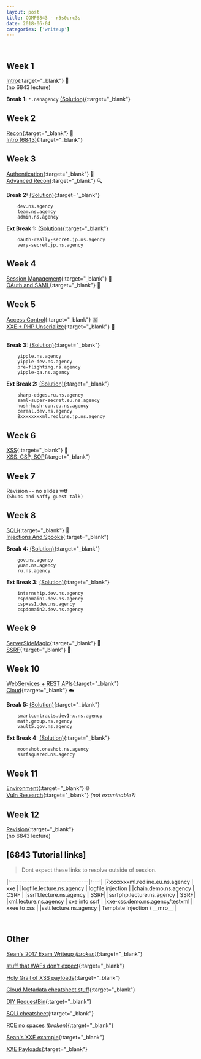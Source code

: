 ```yaml
---
layout: post
title: COMP6843 - r3s0urc3s
date: 2018-06-04
categories: ['writeup']
---
```


<br/>


## Week 1
[Intro](https://de8964361f4bb909de8d-fe8b524ce0801bda0a4b2a48b0c06837.ssl.cf4.rackcdn.com/BSHnvzFs44mhcC3nNUhuHLZ2fgxK6GMFj3tEzQD5HufvQMerS4tE5GeLUmR5zhkf.1519772790/6443_Week_1__Introduction.pdf){:target="_blank"} :children_crossing:  
(no 6843 lecture)  

__Break 1:__   `*.nsnagency`  [(Solution)](https://www.openlearning.com/courses/websecedu/break_1_solution){:target="_blank"}  

<div class="divider"></div>

## Week 2

[Recon](https://de8964361f4bb909de8d-fe8b524ce0801bda0a4b2a48b0c06837.ssl.cf4.rackcdn.com/Y3d8hoJBUnYirnrZaiJwBsoBNDZHVt8SBfJM9ftvUVqcEgZp6HnTXheqRoJ5r8Tn.1520377434/6443_Week_2__Recon.pdf){:target="_blank"} :eyes:  
[Intro (6843)](https://de8964361f4bb909de8d-fe8b524ce0801bda0a4b2a48b0c06837.ssl.cf4.rackcdn.com/6ky3QLsnjz5JcXqgYqEywvm9Gqee8RWTnUoEinEMxvSwUFaWKc8fTjc2kxVWcz7F.1519772913/6843_Week_1__Introduction.pdf){:target="_blank"}  

<div class="divider"></div>

## Week 3

[Authentication](https://de8964361f4bb909de8d-fe8b524ce0801bda0a4b2a48b0c06837.ssl.cf4.rackcdn.com/CenA5gPqaHzwxwSeC7NdjanLy4M8JLUNSF2zcHWgP8KveiHgJnrXPFUCdxfmS66N.1520991718/COMP6443Week3-Auth.pdf){:target="_blank"} :customs:  
[Advanced Recon](https://de8964361f4bb909de8d-fe8b524ce0801bda0a4b2a48b0c06837.ssl.cf4.rackcdn.com/LrH9itmcsmVMmb4Ku5Z7TgU4qpR7WuYP8YfFATsmKNU7e2wXgiMurZjVmJxGVMm9.1520375491/6843_Week_2__Advanced_Recon_and_Discovery.pdf){:target="_blank"}  :mag:  
  
__Break 2:__ [(Solution)](https://www.openlearning.com/courses/websecedu/break_2_solution){:target="_blank"}  
```
    dev.ns.agency 
    team.ns.agency
    admin.ns.agency
```    

__Ext Break 1:__  [(Solution)](https://www.openlearning.com/courses/websecedu/extended_break_1_solution){:target="_blank"}  
```
    oauth-really-secret.jp.ns.agency
    very-secret.jp.ns.agency
```

<div class="divider"></div>

## Week 4

[Session Management](https://de8964361f4bb909de8d-fe8b524ce0801bda0a4b2a48b0c06837.ssl.cf4.rackcdn.com/N7s6aZHFQdEDD8PWyEaoeC6aWN23rA8cnekHDm9QUgJ6TgxLVHoBWR9tdVTJqfFM.1521617132/COMP6443_Week_4.pdf){:target="_blank"}  :cookie:  
[OAuth and SAML](https://de8964361f4bb909de8d-fe8b524ce0801bda0a4b2a48b0c06837.ssl.cf4.rackcdn.com/g9ki32ehsamekhhxugxRxxkZFGbfszvFz9pz66cZZf8DX2spTBDy7ukZKnExxZUw.1520992247/6843_Week_3__OAuth_and_SAML.pdf){:target="_blank"} :poop:  

<div class="divider"></div>

## Week 5
[Access Control](https://de8964361f4bb909de8d-fe8b524ce0801bda0a4b2a48b0c06837.ssl.cf4.rackcdn.com/GQZULsVDq6m73c3vqs27quhAZonQS5PAAhPzZPPxxKbzjRFfcMAhnpJtqQowheQX.1522288911/COMP6443_2018_Week_5.pdf){:target="_blank"} :u7981:   
[XXE + PHP Unserialize](https://de8964361f4bb909de8d-fe8b524ce0801bda0a4b2a48b0c06837.ssl.cf4.rackcdn.com/aemzdE67V3CPirntLcWEu6NESyN74xXw7t44box6VLvfoGeSHQ9ZPVCzfYpE9n4J.1521591249/COMP6843_Week_4__XXE__PHP_Unserialize.pdf){:target="_blank"}  :dart:  
<br/>

__Break 3:__  [(Solution)](https://www.openlearning.com/courses/websecedu/break_3_solution){:target="_blank"}  
```
    yipple.ns.agency
    yipple-dev.ns.agency
    pre-flighting.ns.agency
    yipple-qa.ns.agency
````  

__Ext Break 2:__  [(Solution)](https://www.openlearning.com/courses/websecedu/extended_break_2_solution){:target="_blank"}  
```
    sharp-edges.ru.ns.agency
    saml-super-secret.eu.ns.agency
    hush-hush-con.eu.ns.agency
    cereal.dev.ns.agency
    8xxxxxxxxml.redline.jp.ns.agency
```  

<div class="divider"></div>

## Week 6

[XSS](https://de8964361f4bb909de8d-fe8b524ce0801bda0a4b2a48b0c06837.ssl.cf4.rackcdn.com/qJxPya6S8VuuvizmRKhp5AUaQsmCMGXwDbhhXu3bZM7qthaqXivTvyhfRc7uQDPt.1523401492/COMP6443_Week_6.pdf){:target="_blank"}  :fishing_pole_and_fish:  
[XSS, CSP, SOP](https://de8964361f4bb909de8d-fe8b524ce0801bda0a4b2a48b0c06837.ssl.cf4.rackcdn.com/YmNgtLitvjLv5kXuRmco3npmHNhAi9PWiNxtCZzhdmh53sv4oi2PcKunZ6WRQDRM.1522194194/COMP6843_Week_5__XSS_CSP_SOP_3.pdf){:target="_blank"}    

<div class="divider"></div>

## Week 7

Revision -- no slides wtf  
`(Shubs and Naffy guest talk)`


<div class="divider"></div>

## Week 8 

[SQLi](https://de8964361f4bb909de8d-fe8b524ce0801bda0a4b2a48b0c06837.ssl.cf4.rackcdn.com/kbYyP6u6a8vGF3vjFcX97eeJcTXnyPw5TD3f4PZ5Z2CJnYNuh2Lg9JwWpfP4wEHL.1524628289/6443_Week_8__SQLi.pdf){:target="_blank"} :syringe:  
[Injections And Spooks](https://de8964361f4bb909de8d-fe8b524ce0801bda0a4b2a48b0c06837.ssl.cf4.rackcdn.com/4rxFGY2rhpSTbkCq5XjJZmPdzDakfJQoVkPhKxqFQ3iuw3Cxskpvv6zfmSmsxEs5.1524637184/COMP6843_Week_8__Injections_and_Spooky_Thing.pdf){:target="_blank"}  

__Break 4:__  [(Solution)](https://www.openlearning.com/courses/websecedu/break_4_solution){:target="_blank"}  
```
    gov.ns.agency 
    yuan.ns.agency
    ru.ns.agency 
```  

__Ext Break 3:__  [(Solution)](https://www.openlearning.com/courses/websecedu/extended_break_3_solution){:target="_blank"}  
```
    internship.dev.ns.agency
    cspdomain1.dev.ns.agency
    cspxss1.dev.ns.agency
    cspdomain2.dev.ns.agency
```  

<div class="divider"></div>

## Week 9 

[ServerSideMagic](https://de8964361f4bb909de8d-fe8b524ce0801bda0a4b2a48b0c06837.ssl.cf4.rackcdn.com/JTPVikcpsDNBHoQR8a27zWnQgNziNUfxPw2JCVziLpNHoWjr9VjiXT9pvjq4srt6.1525226084/COMP6443_2018_Week_9.pdf){:target="_blank"} :crystal_ball:  
[SSRF](https://de8964361f4bb909de8d-fe8b524ce0801bda0a4b2a48b0c06837.ssl.cf4.rackcdn.com/Dqgm3eiWztUopCs45CEYVoreRDNNnhpBWojSaRNoz6uQPT2FfYZ7ntZticoKvkoh.1525226474/COMP6843_Week_9__SSRF.pdf){:target="_blank"}  :satellite:  

<div class="divider"></div>

## Week 10

[WebServices + REST APIs](https://de8964361f4bb909de8d-fe8b524ce0801bda0a4b2a48b0c06837.ssl.cf4.rackcdn.com/Ag99kxUUKc2sehBwfcPCUSH9ZCeNdDz5MMBW7rrRjY6oEuvLhYHuGDgxZJBLDzR6.1525832413/COMP6443-Week10.pdf){:target="_blank"}  
[Cloud](https://de8964361f4bb909de8d-fe8b524ce0801bda0a4b2a48b0c06837.ssl.cf4.rackcdn.com/qiv8eDZ9PNShbx3YAKRXG7WQCJGZb6FDFsbeTJfFHzffQcuSQaWPWScLKco8v6k8.1525865702/COMP6843_Week_10__Cloud.pdf){:target="_blank"} :cloud:   

__Break 5:__  [(Solution)](https://www.openlearning.com/courses/websecedu/break_5_solutions){:target="_blank"}   
```
    smartcontracts.dev1-x.ns.agency
    math.group.ns.agency
    vault5.gov.ns.agency
```  

__Ext Break 4:__  [(Solution)](https://www.openlearning.com/courses/websecedu/extended_break_4_solution){:target="_blank"}   
```
    moonshot.oneshot.ns.agency
    ssrfsquared.ns.agency
```   

<div class="divider"></div>

## Week 11

[Environment](https://de8964361f4bb909de8d-fe8b524ce0801bda0a4b2a48b0c06837.ssl.cf4.rackcdn.com/VQHZBStwKVzHvNNJDEtwJ4zP9udKR4D8EBeYDztN2Df7FZYmbr9zauAfFTXFtjri.1526513772/COMP6443-2018-Week11.pdf){:target="_blank"}  :globe_with_meridians:  
[Vuln Research](https://de8964361f4bb909de8d-fe8b524ce0801bda0a4b2a48b0c06837.ssl.cf4.rackcdn.com/iZrH8CjEFGy5J4dxwerYxEZkbhNZEgPWYSNK4MJgRsDo6YKjnFFL7c8RqBmtaki3.1526513904/COMP6843_Week_11__Vuln_Research.pdf){:target="_blank"}  _(not examinable?)_ 

<div class="divider"></div>

## Week 12

[Revision](https://de8964361f4bb909de8d-fe8b524ce0801bda0a4b2a48b0c06837.ssl.cf4.rackcdn.com/YW2y5ZTFebBhYoyjf283QpDzGF6okeDVuNh4LYcQhnF3U2vYQPtocctHU6np8gVW.1527043387/COMP64432018-Week12.pdf){:target="_blank"}    
(no 6843 lecture)  

<div class="divider"></div>

## \[6843 Tutorial links\]

> Dont expect these links to resolve outside of session.

|:--------------------------------|:---:|
|7xxxxxxxml.redline.eu.ns.agency  | xxe |
|logfile.lecture.ns.agency  | logfile injection |
|chain.demo.ns.agency | CSRF |
|ssrf1.lecture.ns.agency | SSRF|
|ssrfphp.lecture.ns.agency | SSRF|
|xml.lecture.ns.agency | xxe into ssrf |
|xxe-xss.demo.ns.agency/testxml | xxee to xss |
|ssti.lecture.ns.agency  | Template Injection / \_\_mro\_\_ |
   
<br/>  
  
<div class="divider"></div>  
  
## Other    
[Sean's 2017 Exam Writeup _(broken)_](https://mewy.pw/blog/2017/06/22/COMP6443.html){:target="_blank"}  
  
[stuff that WAFs don't expect](https://html5sec.org/){:target="_blank"}  

[Holy Grail of XSS payloads](https://www.owasp.org/index.php/XSS_Filter_Evasion_Cheat_Sheet){:target="_blank"}  

[Cloud Metadata cheatsheet stuff](https://gist.github.com/BuffaloWill/fa96693af67e3a3dd3fb){:target="_blank"}  

[DIY RequestBin](https://github.com/cry/ctf-toolchain/tree/master/miniHTTPCatcher){:target="_blank"}  

[SQLi cheatsheet](http://pentestmonkey.net/category/cheat-sheet/sql-injection){:target="_blank"}  

[RCE no spaces _(broken)_](http://github.com/swisskyrepo/PayloadsAllTheThings/tree/master/Remote%20commands%20execution){:target="_blank"}  

[Sean's XXE example](http://v.mewy.pw/xml/index.xml){:target="_blank"}  
 
[XXE Payloads](https://gist.github.com/staaldraad/01415b990939494879b4){:target="_blank"}  

